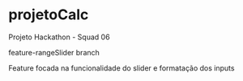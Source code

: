 # projetoCalc
Projeto Hackathon - Squad 06

feature-rangeSlider branch

Feature focada na funcionalidade do slider e formatação dos inputs
